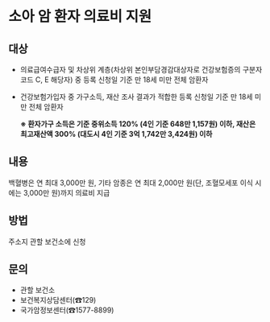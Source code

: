 # 소아 암 환자 의료비 지원

## 대상
- 의료급여수급자 및 차상위 계층(차상위 본인부담경감대상자로 건강보험증의 구분자 코드 C, E 해당자) 중 등록 신청일 기준 만 18세 미만 전체 암환자
- 건강보험가입자 중 가구소득, 재산 조사 결과가 적합한 등록 신청일 기준 만 18세 미만 전체 암환자
    
     **※ 환자가구 소득은 기준 중위소득 120% (4인 기준 648만 1,157원) 이하, 재산은 최고재산액 300% (대도시 4인 기준 3억 1,742만 3,424원) 이하**

## 내용
백혈병은 연 최대 3,000만 원, 기타 암종은 연 최대 2,000만 원(단, 조혈모세포 이식 시에는 3,000만 원)까지 의료비 지급

## 방법
주소지 관할 보건소에 신청

## 문의
- 관할 보건소
- 보건복지상담센터(☎129)
- 국가암정보센터(☎1577-8899)
